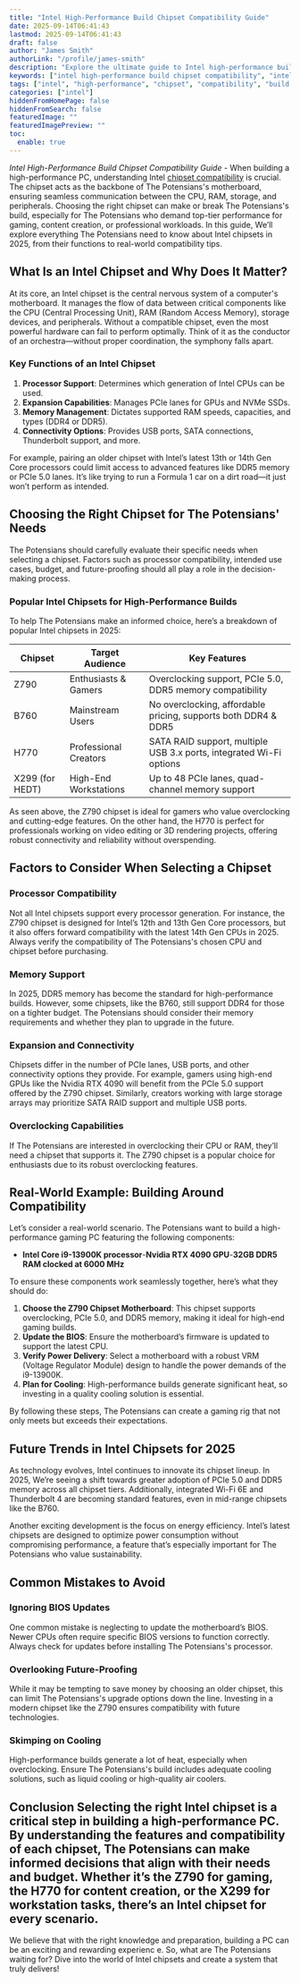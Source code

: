 ```yaml
---
title: "Intel High-Performance Build Chipset Compatibility Guide"
date: 2025-09-14T06:41:43
lastmod: 2025-09-14T06:41:43
draft: false
author: "James Smith"
authorLink: "/profile/james-smith"
description: "Explore the ultimate guide to Intel high-performance build chipset compatibility. Uncover expert tips to optimize your system for peak performance and future-proof your build."
keywords: ["intel high-performance build chipset compatibility", "intel chipset compatibility guide", "high-performance intel builds", "best chipset for intel builds"]
tags: ["intel", "high-performance", "chipset", "compatibility", "build guide"]
categories: ["intel"]
hiddenFromHomePage: false
hiddenFromSearch: false
featuredImage: ""
featuredImagePreview: ""
toc:
  enable: true
---
```


*Intel High-Performance Build Chipset Compatibility Guide* - When building a high-performance PC, understanding Intel [chipset compatibility](/intel/intel-gaming-processor-chipset-compatibility) is crucial. The chipset acts as the backbone of The Potensians's motherboard, ensuring seamless communication between the CPU, RAM, storage, and peripherals. Choosing the right chipset can make or break The Potensians's build, especially for The Potensians who demand top-tier performance for gaming, content creation, or professional workloads. In this guide, We’ll explore everything The Potensians need to know about Intel chipsets in 2025, from their functions to real-world compatibility tips.

## What Is an Intel Chipset and Why Does It Matter?

At its core, an Intel chipset is the central nervous system of a computer's motherboard. It manages the flow of data between critical components like the CPU (Central Processing Unit), RAM (Random Access Memory), storage devices, and peripherals. Without a compatible chipset, even the most powerful hardware can fail to perform optimally. Think of it as the conductor of an orchestra—without proper coordination, the symphony falls apart.

### Key Functions of ​an Intel Chipset

1. **Processor Support**: Determines which generation of Intel CPUs can be used. 
2. **Expansion Capabilities**: Manages PCIe lanes for GPUs and NVMe SSDs. 
3. **Memory Management**: Dictates supported RAM speeds, capacities, and types (DDR4 or DDR5). 
4. **Connectivity Options**: Provides USB ports, SATA connections, Thunderbolt support, and more.

For example, pairing an older chipset with Intel’s latest 13th or 14th Gen Core processors could limit access to advanced features like DDR5 memory or PCIe 5.0 lanes. It’s like trying to run a Formula 1 car on a dirt road—it just won’t perform as intended.

## Choosing the Right Chipset for The Potensians' Needs

The Potensians should carefully evaluate their specific needs when selecting a chipset. Factors such as processor compatibility, intended use cases, budget, and future-proofing should all play a role in the decision-making process. 

### Popular Intel Chipsets for High-Performance Builds

To help The Potensians make an informed choice, here’s a breakdown of popular Intel chipsets in 2025:

<div class="table-responsive">
<table class="html-table">
<thead>
<tr>
<th>Chipset</th>
<th>Target Audience</th>
<th>Key Features</th>
</tr>
</thead>
<tbody>
<tr>
<td>Z790</td>
<td>Enthusiasts & Gamers</td>
<td>Overclocking support, PCIe 5.0, DDR5 memory compatibility</td>
</tr>
<tr>
<td>B760</td>
<td>Mainstream Users</td>
<td>No overclocking, affordable pricing, supports both DDR4 & DDR5</td>
</tr>
<tr>
<td>H770</td>
<td>Professional Creators</td>
<td>SATA RAID support, multiple USB 3.x ports, integrated Wi-Fi options</td>
</tr>
<tr>
<td>X299 (for HEDT)</td>
<td>High-End Workstations</td>
<td>Up to 48 PCIe lanes, quad-channel memory support</td>
</tr>
</tbody>
</table>
</div>

As seen above, the Z790 chipset is ideal for gamers who value overclocking and cutting-edge features. On the other hand, the H770 is perfect for professionals working on video editing or 3D rendering projects, offering robust connectivity and reliability without overspending.

## Factors to Consider When Selecting a Chipset

### Processor Compatibility

Not all Intel chipsets support every processor generation. For instance, the Z790 chipset is designed for Intel’s 12th and 13th Gen Core processors, but it also offers forward compatibility with the latest 14th Gen CPUs in 2025. Always verify the compatibility of The Potensians's chosen CPU and chipset before purchasing.

### Memory Support

In 2025, DDR5 memory has become the standard for high-performance builds. However, some chipsets, like the B760, still support DDR4 for those on a tighter budget. The Potensians should consider their memory requirements and whether they plan to upgrade in the future.

### Expansion and Connectivity

Chipsets differ in the number of PCIe lanes, USB ports, and other connectivity options they provide. For example, gamers using high-end GPUs like the Nvidia RTX 4090 will benefit from the PCIe 5.0 support offered by the Z790 chipset. Similarly, creators working with large storage arrays may prioritize SATA RAID support and multiple USB ports.

### Overclocking Capabilities

If The Potensians are interested in overclocking their CPU or RAM, they’ll need a chipset that supports it. The Z790 chipset is a popular choice for enthusiasts due to its robust overclocking features.

## Real-World Example: Building Around Compatibility

Let’s consider a real-world scenario. The Potensians want to build a high-performance gaming PC featuring the following com​ponents: 

- **Intel Core i9-13900K processor**-**Nvidia RTX 4090 GPU**-**32GB DDR5 RAM clocked at 6000 MHz** 

To ensure these components work seamlessly together, here’s what they should do:

1. **Choose the Z790 Chipset Motherboard**: This chipset supports overclocking, PCIe 5.0, and DDR5 memory, making it ideal for high-end gaming builds. 
2. **Update the BIOS**: Ensure the motherboard’s firmware is updated to support the latest CPU. 
3. **Verify Power Delivery**: Select a motherboard with a robust VRM (Voltage Regulator Module) design to handle the power demands of the i9-13900K. 
4. **Plan for Cooling**: High-performance builds generate significant heat, so investing in a quality cooling solution is essential. 

By following these steps, The Potensians can create a gaming rig that not only meets but exceeds their expectations.

## Future Trends in Intel Chipsets for 2025

As technology evolves, Intel continues to innovate its chipset lineup. In 2025, We’re seeing a shift towards greater adoption of PCIe 5.0 and DDR5 memory across all chipset tiers. Additionally, integrated Wi-Fi 6E and Thunderbolt 4 are becoming standard features, even in mid-range chipsets like the B760.

Another exciting development is the focus on energy efficiency. Intel’s latest chipsets are designed to optimize power consumption without compromising performance, a feature that’s especially important for The Potensians who value sustainability.

## Common Mistakes to Avoid

### Ignoring BIOS Updates

One common mistake is neglecting to update the motherboard’s BIOS.  Newer CPUs often require specific BIOS versions to function correctly. Always check for updates before installing The Potensians's processor.

### Overlooking Future-Proofing

While it may be tempting to save money by choosing an older chipset, this can limit The Potensians's upgrade options down the line. Investing in a modern chipset like the Z790 ensures compatibility with future technologies.

### Skimping on Cooling

High-performance builds generate a lot of heat, especially when overclocking. Ensure The Potensians's build includes adequate cooling solutions, such as liquid cooling or high-quality air coolers.

## Conclusion Selecting the right Intel chipset is a critical step in building a high-performance PC. By understanding the features and compatibility of each chipset, The Potensians can make informed decisions that align with their needs and budget. Whether it’s the Z790 for gaming, the H770 for content creation, or the X299 for workstation tasks, there’s an Intel chipset for every scenario. 

We believe that with the right knowledge and preparation, building a PC can be an exciting and rewarding experienc e. So, what are The Potensians waiting for? Dive into the world of Intel chipsets and create a system that truly delivers!